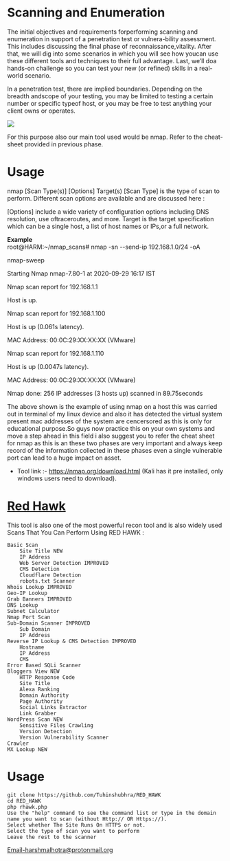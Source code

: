 # Scanning and Enumeration

   The initial objectives and requirements forperforming scanning and enumeration in support of a penetration test or vulnera-bility assessment. This includes discussing the final phase of reconnaissance,vitality. After that, we will dig into some scenarios in which you will see how youcan use these different tools and techniques to their full advantage. Last, we’ll doa hands-on challenge so you can test your new (or refined) skills in a real-world scenario.
  
   In a penetration test, there are implied boundaries. Depending on the breadth andscope of your testing, you may be limited to testing a certain number or specific typeof host, or you may be free to test anything your client owns or operates.
  
   ![](https://nmap.org/images/sitelogo.png)
 
   For this purpose also our main tool used would be nmap. Refer to the cheat-sheet provided in previous phase.
  
# Usage
  
  nmap [Scan Type(s)] [Options] Target(s)
  [Scan Type] is the type of scan to perform. Different scan options are available and are discussed here :
  
  [Options] include a wide variety of configuration options including DNS resolution, use oftraceroutes, and more. Target is the target specification which can be a single host, a list of host names or IPs,or a full network.
  
  **Example** <br>
  root@HARM:~/nmap_scans# nmap -sn --send-ip 192.168.1.0/24 -oA
  
  nmap-sweep
  
  Starting Nmap nmap-7.80-1 at 2020-09-29 16:17 IST
  
  Nmap scan report for 192.168.1.1
  
  Host is up.
  
  Nmap scan report for 192.168.1.100
  
  Host is up (0.061s latency).
  
  MAC Address: 00:0C:29:XX:XX:XX (VMware)
  
  Nmap scan report for 192.168.1.110
  
  Host is up (0.0047s latency).
  
  MAC Address: 00:0C:29:XX:XX:XX (VMware)
  
  Nmap done: 256 IP addresses (3 hosts up) scanned in 89.75seconds
  
  
  The above shown is the example of using nmap on a host this was carried out in terminal of my linux device and also it has detected the virtual system present mac addresses of the system are cencersored as this is only for educational purpose.So guys now practice this on your own systems and move a step ahead in this field i also suggest you to refer the cheat sheet for nmap as this is an these two phases are very important and always keep record of the information collected in these phases even a single vulnerable port can lead to a huge impact on asset.
  
  - Tool link :- https://nmap.org/download.html (Kali has it pre installed, only windows users need to download).
 
# [Red Hawk](https://github.com/Tuhinshubhra/RED_HAWK) 
 
  This tool is also one of the most powerful recon tool and is also widely used Scans That You Can Perform Using RED HAWK :

    Basic Scan
        Site Title NEW
        IP Address
        Web Server Detection IMPROVED
        CMS Detection
        Cloudflare Detection
        robots.txt Scanner
    Whois Lookup IMPROVED
    Geo-IP Lookup
    Grab Banners IMPROVED
    DNS Lookup
    Subnet Calculator
    Nmap Port Scan
    Sub-Domain Scanner IMPROVED
        Sub Domain
        IP Address
    Reverse IP Lookup & CMS Detection IMPROVED
        Hostname
        IP Address
        CMS
    Error Based SQLi Scanner
    Bloggers View NEW
        HTTP Response Code
        Site Title
        Alexa Ranking
        Domain Authority
        Page Authority
        Social Links Extractor
        Link Grabber
    WordPress Scan NEW
        Sensitive Files Crawling
        Version Detection
        Version Vulnerability Scanner
    Crawler
    MX Lookup NEW
   
# Usage
  
    git clone https://github.com/Tuhinshubhra/RED_HAWK
    cd RED_HAWK
    php rhawk.php
    Use the "help" command to see the command list or type in the domain name you want to scan (without Http:// OR Https://).
    Select whether The Site Runs On HTTPS or not.
    Select the type of scan you want to perform
    Leave the rest to the scanner

 
  
Email-harshmalhotra@protonmail.org